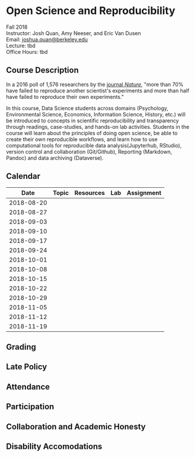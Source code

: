 # Open Science and Reproducibility

Fall 2018  
Instructor: Josh Quan, Amy Neeser, and Eric Van Dusen  
Email: joshua.quan@berkeley.edu  
Lecture: tbd  
Office Hours: tbd  


## Course Description

In a 2016 poll of 1,576 researchers by the [journal _Nature_](https://www.nature.com/news/1-500-scientists-lift-the-lid-on-reproducibility-1.19970), "more than 70% have failed to reproduce another scientist's experiments and more than half have failed to reproduce their own experiments."

 In this course, Data Science students across domains (Psychology, Environmental Science, Economics, Information Science, History, etc.) will be introduced to concepts in scientific reproducibility and transparency through readings, case-studies, and hands-on lab activities. Students in the course will learn about the principles of doing open science, be able to create their own reproducible workflows, and learn how to use computational tools for reproducible data analysis(Jupyterhub, RStudio), version control and collaboration (Git/Github), Reporting (Markdown, Pandoc) and data archiving (Dataverse).



## Calendar

| Date       | Topic | Resources | Lab | Assignment |
|------------|-------|-----------|-----|------------|
| 2018-08-20 |       |           |     |            |
| 2018-08-27 |       |           |     |            |
| 2018-09-03 |       |           |     |            |
| 2018-09-10 |       |           |     |            |
| 2018-09-17 |       |           |     |            |
| 2018-09-24 |       |           |     |            |
| 2018-10-01 |       |           |     |            |
| 2018-10-08 |       |           |     |            |
| 2018-10-15 |       |           |     |            |
| 2018-10-22 |       |           |     |            |
| 2018-10-29 |       |           |     |            |
| 2018-11-05 |       |           |     |            |
| 2018-11-12 |       |           |     |            |
| 2018-11-19 |       |           |     |            |


## Grading



## Late Policy


## Attendance


## Participation

## Collaboration and Academic Honesty

## Disability Accomodations
